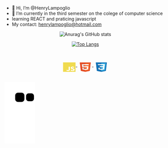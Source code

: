 - 👋 Hi, I’m @HenryLampoglio
- 🌱 I’m currently in the third semester on the colege of computer science 
- learning REACT and praticing javascript
- My contact: henrylampoglio@hotmail.com

<div align="center">
  
![Anurag's GitHub stats](https://github-readme-stats.vercel.app/api?username=HenryLampoglio&show_icons=true&theme=tokyonight)

[![Top Langs](https://github-readme-stats.vercel.app/api/top-langs/?username=anuraghazra&layout=compact)](https://github.com/anuraghazra/github-readme-stats)
</div>
</br>
 <div align="center">
<div style="display: inline_block"><br>
  <img align="center" alt="Henry-Js" height="30" width="40" src="https://raw.githubusercontent.com/devicons/devicon/master/icons/javascript/javascript-plain.svg">-
  <img align="center" alt="Henry-HTML" height="30" width="40" src="https://raw.githubusercontent.com/devicons/devicon/master/icons/html5/html5-original.svg">-
  <img align="center" alt="Henry-CSS" height="30" width="40" src="https://raw.githubusercontent.com/devicons/devicon/master/icons/css3/css3-original.svg">
</div>
 </div>
</br>

![snake gif](https://github.com/HenryLampoglio/HenryLampoglio/blob/output/github-contribution-grid-snake.svg)
